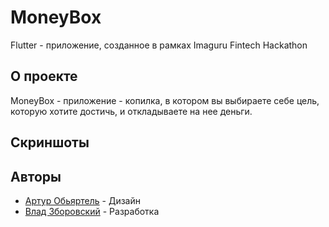 # MoneyBox

Flutter - приложение, созданное в рамках Imaguru Fintech Hackathon



## О проекте

MoneyBox - приложение - копилка, в котором вы выбираете себе цель, которую хотите достичь, и откладываете на нее деньги.

## Скриншоты


## Авторы
* [Артур Обьяртель](https://vk.com/objartel) - Дизайн
* [Влад Зборовский](https://vk.com/vlad_zborovsky) - Разработка
